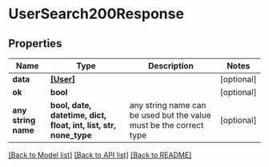 # UserSearch200Response


## Properties
Name | Type | Description | Notes
------------ | ------------- | ------------- | -------------
**data** | [**[User]**](User.md) |  | [optional] 
**ok** | **bool** |  | [optional] 
**any string name** | **bool, date, datetime, dict, float, int, list, str, none_type** | any string name can be used but the value must be the correct type | [optional]

[[Back to Model list]](../README.md#documentation-for-models) [[Back to API list]](../README.md#documentation-for-api-endpoints) [[Back to README]](../README.md)


